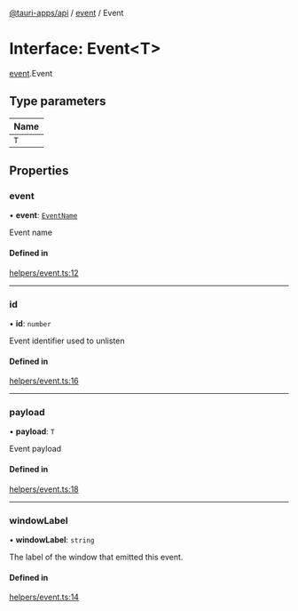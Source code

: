 [@tauri-apps/api](../index.md) / [event](../modules/event.md) / Event

# Interface: Event<T\>

[event](../modules/event.md).Event

## Type parameters

| Name |
| :------ |
| `T` |

## Properties

### event

• **event**: [`EventName`](../modules/event.md#eventname)

Event name

#### Defined in

[helpers/event.ts:12](https://github.com/tauri-apps/tauri/blob/ffb9a19/tooling/api/src/helpers/event.ts#L12)

___

### id

• **id**: `number`

Event identifier used to unlisten

#### Defined in

[helpers/event.ts:16](https://github.com/tauri-apps/tauri/blob/ffb9a19/tooling/api/src/helpers/event.ts#L16)

___

### payload

• **payload**: `T`

Event payload

#### Defined in

[helpers/event.ts:18](https://github.com/tauri-apps/tauri/blob/ffb9a19/tooling/api/src/helpers/event.ts#L18)

___

### windowLabel

• **windowLabel**: `string`

The label of the window that emitted this event.

#### Defined in

[helpers/event.ts:14](https://github.com/tauri-apps/tauri/blob/ffb9a19/tooling/api/src/helpers/event.ts#L14)
